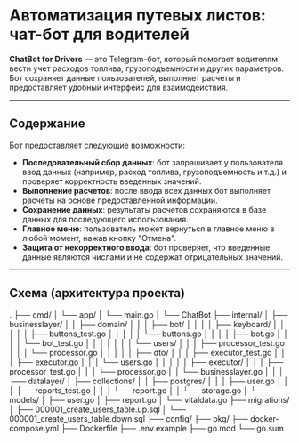 # Автоматизация путевых листов: чат-бот для водителей

**ChatBot for Drivers** — это Telegram-бот, который помогает водителям вести учет расходов топлива, грузоподъемности и других параметров. Бот сохраняет данные пользователей, выполняет расчеты и предоставляет удобный интерфейс для взаимодействия.

---

## Содержание

Бот предоставляет следующие возможности:

- **Последовательный сбор данных**: бот запрашивает у пользователя ввод данных (например, расход топлива, грузоподъемность и т.д.) и проверяет корректность введенных значений.
- **Выполнение расчетов**: после ввода всех данных бот выполняет расчеты на основе предоставленной информации.
- **Сохранение данных**: результаты расчетов сохраняются в базе данных для последующего использования.
- **Главное меню**: пользователь может вернуться в главное меню в любой момент, нажав кнопку "Отмена".
- **Защита от некорректного ввода**: бот проверяет, что введенные данные являются числами и не содержат отрицательных значений.

---

## Схема (архитектура проекта)

.
├── cmd/
│ └── app/
│ └── main.go
│ └── ChatBot
├── internal/
│ ├── businesslayer/
│ │ ├── domain/
│ │ │ ├── bot/
│ │ │ │ ├── keyboard/
│ │ │ │ │ ├── buttons_test.go
│ │ │ │ │ └── buttons.go
│ │ │ │ ├── bot.go
│ │ │ │ └── bot_test.go
│ │ │ │
│ │ │ └── users/
│ │ │ ├── processor_test.go
│ │ │ └── processor.go
│ │ │
│ │ ├── dto/
│ │ │ ├── executor_test.go
│ │ │ ├── executor.go
│ │ │ └── users.go
│ │ │
│ │ ├── executor/
│ │ │ ├── processor_test.go
│ │ │ └── processor.go
│ │ └── businesslayer.go
│ │
│ └── datalayer/
│ ├── collections/
│ │ ├── postgres/
│ │ │ ├── user.go
│ │ │ ├── reports_test.go
│ │ │ └── report.go
│ │ └── storage.go
│ └── models/
│ ├── user.go
│ ├── report.go
│ └── vitaldata.go
├── migrations/
│ ├── 000001_create_users_table.up.sql
│ └── 000001_create_users_table.down.sql
├── config/
├── pkg/
├── docker-compose.yml
├── Dockerfile
├── .env.example
├── go.mod
└── go.sum
